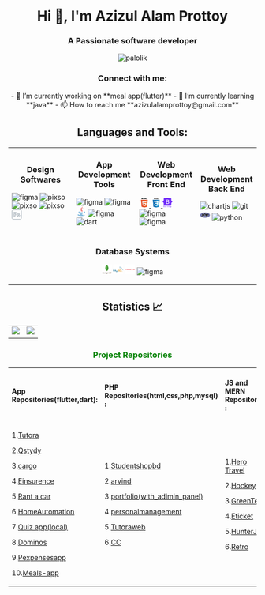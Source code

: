 <h1 align="center">Hi 👋, I'm Azizul Alam Prottoy</h1>
<h3 align="center">A Passionate software developer</h3>
<p  align="center"> <img src="https://komarev.com/ghpvc/?username=palolik&label=Profile%20views&color=0e75b6&style=flat" alt="palolik" /> </p>
<h3 align="center">Connect with me:</h3>
<p align="center"> 
- 🔭 I’m currently working on **meal app(flutter)**
- 🌱 I’m currently learning **java**
- 📫 How to reach me **azizulalamprottoy@gmail.com**
</p>
<h2 align="center">Languages and Tools:</h2>
<table align="center"  width="100%">    
<tr><td>
    <p align="center">
    <h3 align="center">Design Softwares</h3>
    <a><img src="https://www.vectorlogo.zone/logos/figma/figma-icon.svg" alt="figma" width="20" height="20" /> </a>
    <a><img src="https://cms.pixso.net/images/download/px-logo.png" alt="pixso" width="20" height="20" /> </a>
    <a><img src="https://www.vectorlogo.zone/logos/adobe_illustrator/adobe_illustrator-icon.svg" alt="pixso" width="20" height="20" /> </a>
    <a><img src="https://seeklogo.com/images/A/adobe-xd-logo-64364E3A24-seeklogo.com.png" alt="pixso" width="20" height="20" /> </a>
  <a > <img src="https://raw.githubusercontent.com/devicons/devicon/master/icons/photoshop/photoshop-line.svg" alt="photoshop" width="20" height="20" /></a>            
</p></td>
<td>
    <p align="center">
    <h3 align="center">App Development Tools</h3>
    <a><img src="https://upload.wikimedia.org/wikipedia/commons/thumb/c/c1/Android_Studio_icon_%282023%29.svg/2048px-Android_Studio_icon_%282023%29.svg.png" alt="figma" width="20" height="20" /> </a>
    <a><img src="https://cdn.worldvectorlogo.com/logos/arduino-1.svg" alt="figma" width="20" height="20" /> </a>
    <a ><img src="https://raw.githubusercontent.com/devicons/devicon/master/icons/java/java-original.svg" alt="java" width="20" height="20" /> </a>
    <a><img src="https://www.vectorlogo.zone/logos/flutterio/flutterio-icon.svg" alt="figma" width="20" height="20" /> </a>
    <a><img src="https://www.vectorlogo.zone/logos/dartlang/dartlang-icon.svg" alt="dart" width="20" height="20" /> </a> 
</p>
</td>
<td>
    <p align="center">
    <h3 align="center">Web Development Front End</h3>
    <a href="https://www.w3.org/html/" target="_blank" rel="noreferrer"> <img src="https://raw.githubusercontent.com/devicons/devicon/master/icons/html5/html5-original-wordmark.svg" alt="html5" width="20" height="20" /> </a>
    <a href="https://www.w3schools.com/css/" target="_blank" rel="noreferrer"> <img src="https://raw.githubusercontent.com/devicons/devicon/master/icons/css3/css3-original-wordmark.svg" alt="css3" width="20" height="20" /> </a>
    <a href="https://getbootstrap.com" target="_blank" rel="noreferrer"> <img src="https://raw.githubusercontent.com/devicons/devicon/master/icons/bootstrap/bootstrap-plain-wordmark.svg" alt="bootstrap" width="20" height="20" /> </a>
    <a><img src="https://files.raycast.com/nwt9ncojkvwmjfkaada8upafvpnu" alt="figma" width="20" height="20" /> </a>
    <a><img src="https://avatars.githubusercontent.com/u/76870092?s=280&v=4" alt="figma" width="20" height="20" /> </a>
</p>
</td>
<td>
    <p align="center">
    <h3 align="center">Web Development Back End</h3>
    <a> <img src="https://www.chartjs.org/media/logo-title.svg" alt="chartjs" width="20" height="20" /> </a>
    <a> <img src="https://www.vectorlogo.zone/logos/git-scm/git-scm-icon.svg" alt="git" width="20" height="20" /> </a> 
    <a> <img src="https://raw.githubusercontent.com/devicons/devicon/master/icons/php/php-original.svg" alt="php" width="20" height="20" /> </a> 
   <a><img src="https://www.vhv.rs/dpng/f/456-4562295_library-of-javascript-icon-graphic-freeuse-png-files.png" alt="python" width="20" height="20" /> </a> 
</p>
</td></tr>
<tr ><td colspan="4"  width="100%">
<h3 align="center">Database Systems</h3>
<p   align="center">
<a > <img  src="https://raw.githubusercontent.com/devicons/devicon/master/icons/mongodb/mongodb-original-wordmark.svg"alt="mongodb" width="20" height="20" /> </a> 
<a > <img src="https://raw.githubusercontent.com/devicons/devicon/master/icons/mysql/mysql-original-wordmark.svg" alt="mysql" width="20" height="20" /> </a> 
<a > <img src="https://raw.githubusercontent.com/devicons/devicon/master/icons/oracle/oracle-original.svg" alt="oracle" width="20" height="20" /> </a> 
<a><img src="https://www.vectorlogo.zone/logos/firebase/firebase-icon.svg" alt="figma" width="20" height="20" /> </a>
</p>
</td></tr>
</table>
    <h2 align="center" >Statistics 📈 </h2>
    <table>
    <tr>
        <td><img  src="https://github-readme-stats.vercel.app/api?username=palolik&show_icons=true&theme=tokyonight" /></td>
        <td><img  src="https://github-readme-streak-stats.herokuapp.com/?user=palolik&show_icons=true&theme=tokyonight" /></td>
    </tr>
    </table>
    <h3 align="center" style="color: green;">Project Repositories</h3>
    <table align="center"  width="100%">
    <tr><td><h4>App Repositories(flutter,dart):</h4></td><td><h4>PHP Repositories(html,css,php,mysql) :</h4></td><td>    <h4>JS and MERN Repositories :</h4></td></tr>
    <tr><td>
    <p>1.<a href="https://github.com/palolik/tutora-app.git" >Tutora</a></p><p>2.<a href="" >Qstydy</a></p><p>3.<a href="" >cargo</a></p><p>4.<a href="https://github.com/palolik/Einsurenceapp.git" >Einsurence</a></p><p>5.<a href="https://github.com/palolik/rentacar-app.git" >Rant a car</a></p><p>6.<a href="https://github.com/palolik/homeautomation.git" >HomeAutomation</a></p><p>7.<a href="https://github.com/palolik/quizapp.git">Quiz app(local)</a></p><p>8.<a href="https://github.com/palolik/domino.git">Dominos</a></p><p>9.<a href="https://github.com/palolik/Pexpenseapp.git">Pexpensesapp</a></p><p>10.<a href="https://github.com/palolik/restaurantapp.git">Meals-app</a></p>
    </td><td>
    <p>1.<a href="" >Studentshopbd</a></p><p>2.<a href="" >arvind</a></p><p>3.<a href="" >portfolio(with_adimin_panel)</a></p><p>4.<a href="" >personalmanagement</a></p><p>5.<a href="" >Tutoraweb</a></p><p>6.<a href="" >CC</a></p><p></p>
    </td><td>
    <p>1.<a href="https://github.com/palolik/travelwebsite">Hero Travel</a></p><p>2.<a href="https://github.com/palolik/hockey" >Hockey</a></p><p>3.<a href="https://github.com/palolik/green-tea" >GreenTea</a></p><p>4.<a href="https://github.com/palolik/eTicket" >Eticket</a></p><p>5.<a href="https://github.com/palolik/hunterjs" >HunterJs</a></p><p>6.<a href="https://github.com/palolik/Retro" >Retro</a></p>
    </td></tr></table>